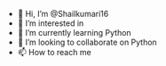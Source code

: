 - 👋 Hi, I’m @Shailkumari16
- 👀 I’m interested in 
- 🌱 I’m currently learning Python 
- 💞️ I’m looking to collaborate on Python 
- 📫 How to reach me 

<!---
Shailkumari16/Shailkumari16 is a ✨ special ✨ repository because its `README.md` (this file) appears on your GitHub profile.
You can click the Preview link to take a look at your changes.
--->
